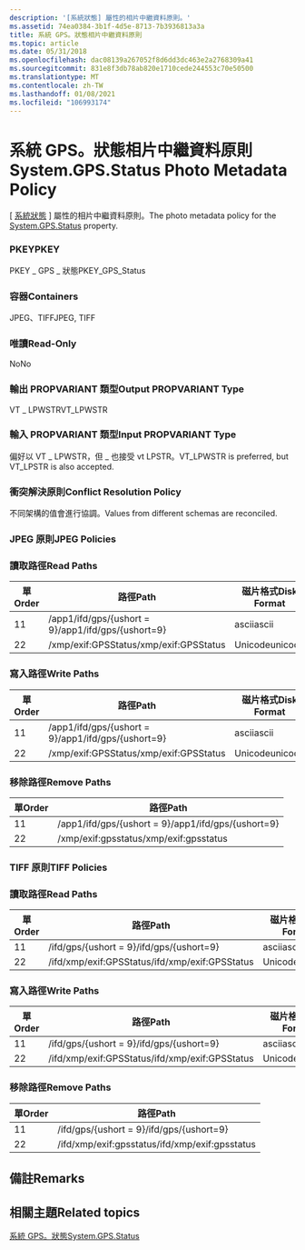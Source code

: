```yaml
---
description: '[系統狀態] 屬性的相片中繼資料原則。'
ms.assetid: 74ea0384-3b1f-4d5e-8713-7b3936813a3a
title: 系統 GPS。狀態相片中繼資料原則
ms.topic: article
ms.date: 05/31/2018
ms.openlocfilehash: dac08139a267052f8d6dd3dc463e2a2768309a41
ms.sourcegitcommit: 831e8f3db78ab820e1710cede244553c70e50500
ms.translationtype: MT
ms.contentlocale: zh-TW
ms.lasthandoff: 01/08/2021
ms.locfileid: "106993174"
---
```

# <a name="systemgpsstatus-photo-metadata-policy"></a><span data-ttu-id="50a36-103">系統 GPS。狀態相片中繼資料原則</span><span class="sxs-lookup"><span data-stu-id="50a36-103">System.GPS.Status Photo Metadata Policy</span></span>

<span data-ttu-id="50a36-104">[ [系統狀態](../properties/props-system-gps-status.md) ] 屬性的相片中繼資料原則。</span><span class="sxs-lookup"><span data-stu-id="50a36-104">The photo metadata policy for the [System.GPS.Status](../properties/props-system-gps-status.md) property.</span></span>

### <a name="pkey"></a><span data-ttu-id="50a36-105">PKEY</span><span class="sxs-lookup"><span data-stu-id="50a36-105">PKEY</span></span>

<span data-ttu-id="50a36-106">PKEY \_ GPS \_ 狀態</span><span class="sxs-lookup"><span data-stu-id="50a36-106">PKEY\_GPS\_Status</span></span>

### <a name="containers"></a><span data-ttu-id="50a36-107">容器</span><span class="sxs-lookup"><span data-stu-id="50a36-107">Containers</span></span>

<span data-ttu-id="50a36-108">JPEG、TIFF</span><span class="sxs-lookup"><span data-stu-id="50a36-108">JPEG, TIFF</span></span>

### <a name="read-only"></a><span data-ttu-id="50a36-109">唯讀</span><span class="sxs-lookup"><span data-stu-id="50a36-109">Read-Only</span></span>

<span data-ttu-id="50a36-110">No</span><span class="sxs-lookup"><span data-stu-id="50a36-110">No</span></span>

### <a name="output-propvariant-type"></a><span data-ttu-id="50a36-111">輸出 PROPVARIANT 類型</span><span class="sxs-lookup"><span data-stu-id="50a36-111">Output PROPVARIANT Type</span></span>

<span data-ttu-id="50a36-112">VT \_ LPWSTR</span><span class="sxs-lookup"><span data-stu-id="50a36-112">VT\_LPWSTR</span></span>

### <a name="input-propvariant-type"></a><span data-ttu-id="50a36-113">輸入 PROPVARIANT 類型</span><span class="sxs-lookup"><span data-stu-id="50a36-113">Input PROPVARIANT Type</span></span>

<span data-ttu-id="50a36-114">偏好以 VT \_ LPWSTR，但 \_ 也接受 vt LPSTR。</span><span class="sxs-lookup"><span data-stu-id="50a36-114">VT\_LPWSTR is preferred, but VT\_LPSTR is also accepted.</span></span>

### <a name="conflict-resolution-policy"></a><span data-ttu-id="50a36-115">衝突解決原則</span><span class="sxs-lookup"><span data-stu-id="50a36-115">Conflict Resolution Policy</span></span>

<span data-ttu-id="50a36-116">不同架構的值會進行協調。</span><span class="sxs-lookup"><span data-stu-id="50a36-116">Values from different schemas are reconciled.</span></span>

### <a name="jpeg-policies"></a><span data-ttu-id="50a36-117">JPEG 原則</span><span class="sxs-lookup"><span data-stu-id="50a36-117">JPEG Policies</span></span>

### <a name="read-paths"></a><span data-ttu-id="50a36-118">讀取路徑</span><span class="sxs-lookup"><span data-stu-id="50a36-118">Read Paths</span></span>



| <span data-ttu-id="50a36-119">單</span><span class="sxs-lookup"><span data-stu-id="50a36-119">Order</span></span> | <span data-ttu-id="50a36-120">路徑</span><span class="sxs-lookup"><span data-stu-id="50a36-120">Path</span></span>                     | <span data-ttu-id="50a36-121">磁片格式</span><span class="sxs-lookup"><span data-stu-id="50a36-121">Disk Format</span></span> |
|-------|--------------------------|-------------|
| <span data-ttu-id="50a36-122">1</span><span class="sxs-lookup"><span data-stu-id="50a36-122">1</span></span>     | <span data-ttu-id="50a36-123">/app1/ifd/gps/{ushort = 9}</span><span class="sxs-lookup"><span data-stu-id="50a36-123">/app1/ifd/gps/{ushort=9}</span></span> | <span data-ttu-id="50a36-124">ascii</span><span class="sxs-lookup"><span data-stu-id="50a36-124">ascii</span></span>       |
| <span data-ttu-id="50a36-125">2</span><span class="sxs-lookup"><span data-stu-id="50a36-125">2</span></span>     | <span data-ttu-id="50a36-126">/xmp/exif:GPSStatus</span><span class="sxs-lookup"><span data-stu-id="50a36-126">/xmp/exif:GPSStatus</span></span>      | <span data-ttu-id="50a36-127">Unicode</span><span class="sxs-lookup"><span data-stu-id="50a36-127">unicode</span></span>     |



 

### <a name="write-paths"></a><span data-ttu-id="50a36-128">寫入路徑</span><span class="sxs-lookup"><span data-stu-id="50a36-128">Write Paths</span></span>



| <span data-ttu-id="50a36-129">單</span><span class="sxs-lookup"><span data-stu-id="50a36-129">Order</span></span> | <span data-ttu-id="50a36-130">路徑</span><span class="sxs-lookup"><span data-stu-id="50a36-130">Path</span></span>                     | <span data-ttu-id="50a36-131">磁片格式</span><span class="sxs-lookup"><span data-stu-id="50a36-131">Disk Format</span></span> |
|-------|--------------------------|-------------|
| <span data-ttu-id="50a36-132">1</span><span class="sxs-lookup"><span data-stu-id="50a36-132">1</span></span>     | <span data-ttu-id="50a36-133">/app1/ifd/gps/{ushort = 9}</span><span class="sxs-lookup"><span data-stu-id="50a36-133">/app1/ifd/gps/{ushort=9}</span></span> | <span data-ttu-id="50a36-134">ascii</span><span class="sxs-lookup"><span data-stu-id="50a36-134">ascii</span></span>       |
| <span data-ttu-id="50a36-135">2</span><span class="sxs-lookup"><span data-stu-id="50a36-135">2</span></span>     | <span data-ttu-id="50a36-136">/xmp/exif:GPSStatus</span><span class="sxs-lookup"><span data-stu-id="50a36-136">/xmp/exif:GPSStatus</span></span>      | <span data-ttu-id="50a36-137">Unicode</span><span class="sxs-lookup"><span data-stu-id="50a36-137">unicode</span></span>     |



 

### <a name="remove-paths"></a><span data-ttu-id="50a36-138">移除路徑</span><span class="sxs-lookup"><span data-stu-id="50a36-138">Remove Paths</span></span>



| <span data-ttu-id="50a36-139">單</span><span class="sxs-lookup"><span data-stu-id="50a36-139">Order</span></span> | <span data-ttu-id="50a36-140">路徑</span><span class="sxs-lookup"><span data-stu-id="50a36-140">Path</span></span>                     |
|-------|--------------------------|
| <span data-ttu-id="50a36-141">1</span><span class="sxs-lookup"><span data-stu-id="50a36-141">1</span></span>     | <span data-ttu-id="50a36-142">/app1/ifd/gps/{ushort = 9}</span><span class="sxs-lookup"><span data-stu-id="50a36-142">/app1/ifd/gps/{ushort=9}</span></span> |
| <span data-ttu-id="50a36-143">2</span><span class="sxs-lookup"><span data-stu-id="50a36-143">2</span></span>     | <span data-ttu-id="50a36-144">/xmp/exif:gpsstatus</span><span class="sxs-lookup"><span data-stu-id="50a36-144">/xmp/exif:gpsstatus</span></span>      |



 

### <a name="tiff-policies"></a><span data-ttu-id="50a36-145">TIFF 原則</span><span class="sxs-lookup"><span data-stu-id="50a36-145">TIFF Policies</span></span>

### <a name="read-paths"></a><span data-ttu-id="50a36-146">讀取路徑</span><span class="sxs-lookup"><span data-stu-id="50a36-146">Read Paths</span></span>



| <span data-ttu-id="50a36-147">單</span><span class="sxs-lookup"><span data-stu-id="50a36-147">Order</span></span> | <span data-ttu-id="50a36-148">路徑</span><span class="sxs-lookup"><span data-stu-id="50a36-148">Path</span></span>                    | <span data-ttu-id="50a36-149">磁片格式</span><span class="sxs-lookup"><span data-stu-id="50a36-149">Disk Format</span></span> |
|-------|-------------------------|-------------|
| <span data-ttu-id="50a36-150">1</span><span class="sxs-lookup"><span data-stu-id="50a36-150">1</span></span>     | <span data-ttu-id="50a36-151">/ifd/gps/{ushort = 9}</span><span class="sxs-lookup"><span data-stu-id="50a36-151">/ifd/gps/{ushort=9}</span></span>     | <span data-ttu-id="50a36-152">ascii</span><span class="sxs-lookup"><span data-stu-id="50a36-152">ascii</span></span>       |
| <span data-ttu-id="50a36-153">2</span><span class="sxs-lookup"><span data-stu-id="50a36-153">2</span></span>     | <span data-ttu-id="50a36-154">/ifd/xmp/exif:GPSStatus</span><span class="sxs-lookup"><span data-stu-id="50a36-154">/ifd/xmp/exif:GPSStatus</span></span> | <span data-ttu-id="50a36-155">Unicode</span><span class="sxs-lookup"><span data-stu-id="50a36-155">unicode</span></span>     |



 

### <a name="write-paths"></a><span data-ttu-id="50a36-156">寫入路徑</span><span class="sxs-lookup"><span data-stu-id="50a36-156">Write Paths</span></span>



| <span data-ttu-id="50a36-157">單</span><span class="sxs-lookup"><span data-stu-id="50a36-157">Order</span></span> | <span data-ttu-id="50a36-158">路徑</span><span class="sxs-lookup"><span data-stu-id="50a36-158">Path</span></span>                    | <span data-ttu-id="50a36-159">磁片格式</span><span class="sxs-lookup"><span data-stu-id="50a36-159">Disk Format</span></span> |
|-------|-------------------------|-------------|
| <span data-ttu-id="50a36-160">1</span><span class="sxs-lookup"><span data-stu-id="50a36-160">1</span></span>     | <span data-ttu-id="50a36-161">/ifd/gps/{ushort = 9}</span><span class="sxs-lookup"><span data-stu-id="50a36-161">/ifd/gps/{ushort=9}</span></span>     | <span data-ttu-id="50a36-162">ascii</span><span class="sxs-lookup"><span data-stu-id="50a36-162">ascii</span></span>       |
| <span data-ttu-id="50a36-163">2</span><span class="sxs-lookup"><span data-stu-id="50a36-163">2</span></span>     | <span data-ttu-id="50a36-164">/ifd/xmp/exif:GPSStatus</span><span class="sxs-lookup"><span data-stu-id="50a36-164">/ifd/xmp/exif:GPSStatus</span></span> | <span data-ttu-id="50a36-165">Unicode</span><span class="sxs-lookup"><span data-stu-id="50a36-165">unicode</span></span>     |



 

### <a name="remove-paths"></a><span data-ttu-id="50a36-166">移除路徑</span><span class="sxs-lookup"><span data-stu-id="50a36-166">Remove Paths</span></span>



| <span data-ttu-id="50a36-167">單</span><span class="sxs-lookup"><span data-stu-id="50a36-167">Order</span></span> | <span data-ttu-id="50a36-168">路徑</span><span class="sxs-lookup"><span data-stu-id="50a36-168">Path</span></span>                    |
|-------|-------------------------|
| <span data-ttu-id="50a36-169">1</span><span class="sxs-lookup"><span data-stu-id="50a36-169">1</span></span>     | <span data-ttu-id="50a36-170">/ifd/gps/{ushort = 9}</span><span class="sxs-lookup"><span data-stu-id="50a36-170">/ifd/gps/{ushort=9}</span></span>     |
| <span data-ttu-id="50a36-171">2</span><span class="sxs-lookup"><span data-stu-id="50a36-171">2</span></span>     | <span data-ttu-id="50a36-172">/ifd/xmp/exif:gpsstatus</span><span class="sxs-lookup"><span data-stu-id="50a36-172">/ifd/xmp/exif:gpsstatus</span></span> |



 

## <a name="remarks"></a><span data-ttu-id="50a36-173">備註</span><span class="sxs-lookup"><span data-stu-id="50a36-173">Remarks</span></span>

## <a name="related-topics"></a><span data-ttu-id="50a36-174">相關主題</span><span class="sxs-lookup"><span data-stu-id="50a36-174">Related topics</span></span>

<dl> <dt>

[<span data-ttu-id="50a36-175">系統 GPS。狀態</span><span class="sxs-lookup"><span data-stu-id="50a36-175">System.GPS.Status</span></span>](../properties/props-system-gps-status.md)
</dt> </dl>

 

 

